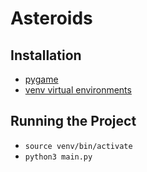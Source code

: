 # Asteroids

## Installation

-   [pygame](https://www.pygame.org/news)
-   [venv virtual environments](https://docs.python.org/3/library/venv.html)

## Running the Project

-   `source venv/bin/activate`
-   `python3 main.py`
